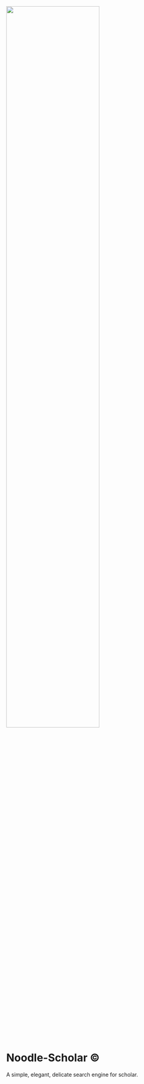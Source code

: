 <!-- ![pinyjkd.md.png](https://z1.ax1x.com/2023/10/31/pinyjkd.md.png) -->
<img src="https://z1.ax1x.com/2023/10/31/pinyjkd.md.png" width='70%' height='70%'>
<!-- <img src="https://z1.ax1x.com/2023/10/31/pinyBYn.png" width=50px height=45px> -->

# Noodle-Scholar ©

A simple, elegant, delicate search engine for scholar.